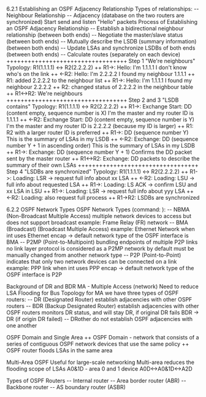 6.2.1 Establishing an OSPF Adjacency Relationship
Types of relationships:
-- Neighbour Relationship
-- Adjacency (database on the two routers are synchronized)
Start send and listen "Hello" packets
Process of Establishing an OSPF Adjacency Relationship
-- Establish a bidirectional neighbour relationship (between both ends)
-- Negotiate the master/slave status (between both ends)
-- Mutually describe the LSDB (summary information) (between both ends)
-- Update LSAs and synchronize LSDBs of both ends (between both ends)
-- Calculate routes (separately on each device)
++++++++++++++++++++++++++++++++++ Step 1 "We're neighbours"
Typology: R1(1.1.1.1) <-> R2(2.2.2.2)
++ R1->: Hello: I'm 1.1.1.1 I don't know who's on the link
++ <-R2: Hello: I'm 2.2.2.2 I found my neighbour 1.1.1.1
++ R1: added 2.2.2.2 to the neighbour list
++ R1->: Hello: I'm 1.1.1.1 I found my neighbour 2.2.2.2
++ R2: changed status of 2.2.2.2 in the neighbour table
++ R1<->R2: We're neighbours
++++++++++++++++++++++++++++++++++ Step 2 and 3 "LSDB contains"
Typology: R1(1.1.1.1) <-> R2(2.2.2.2)
++ R1->: Exchange Start: DD (content empty, sequence number is X)
I'm the master and my router ID is 1.1.1.1
++ <-R2: Exchange Start: DD (content empty, sequence number is Y)
I'm the master and my router ID is 2.2.2.2 (because my ID is larger)
++ R1: R2 with a larger router ID is preferred
++ R1->: DD (sequence number Y)
This is the summary of LSAs in my LSDB
++ <-R2: Exchange: DD  (sequence number Y + 1 in ascending order)
This is the summary of LSAs in my LSDB
++ R1->: Exchange: DD  (sequence number Y + 1)
Confirms the DD packet sent by the master router
++ R1<->R2: Exchange: DD packets to describe the summary of their own LSAs
++++++++++++++++++++++++++++++++++ Step 4 "LSDBs are synchronized" 
Typology: R1(1.1.1.1) <-> R2(2.2.2.2)
++ R1->: Loading: LSR -> request full info about xx LSA
++ <-R2: Loading: LSU -> full info about requested LSA
++ R1->: Loading: LS ACK -> confirm LSU and xx LSA in LSU
++ R1->: Loading: LSR -> request full info about yyy LSA
++ <-R2: Loading:  also request full process
++ R1->R2: LSDBs are synchronized

6.2.2 OSPF Network Types
OSPF Network Types (command: <ospf network type>):
-- NBMA (Non-Broadcast Multiple Access)
multiple network devices to access but does not support broadcast
example: Frame Relay (FR) network
-- BMA (Broadcast) (Broadcast Multiple Access)
example: Ethernet Network
when int uses Ethernet encap -> default network type of the OSPF interface is BMA
-- P2MP (Point-to-Multipoint)
bundling endpoints of multiple P2P links
no link layer protocol is considered as a P2MP network by default 
must be manually changed from another network type
-- P2P (Point-to-Point)
indicates that only two network devices can be connected on a link
example: PPP link
when int uses PPP encap -> default network type of the OSPF interface is P2P

Background of DR and BDR
MA - Multiple Access (network)
Need to reduce LSA Flooding for Bus Topology
for MA we have three types of OSPF routers:
-- DR (Designated Router)
establish adjacencies with other OSPF routers
-- BDR (Backup Designated Router)
establish adjacencies with other OSPF routers
monitors DR status, and will stay DR, if original DR fails BDR -> DR (if origin DR failed)
-- DRother
do not establish OSPF adjacencies with one another

OSPF Domain and Single Area
++ OSPF Domain - network that consists of a series of contiguous OSPF network devices that use the same policy
++ OSPF router floods LSAs in the same area

Multi-Area OSPF
Useful for large-scale networking
Multi-area reduces the flooding scope of LSAs
A0&1D - area 0 and 1 device
A0D<->A0&1D<->A2D

Types of OSPF Routers
-- Internal router
-- Area border router (ABR)
-- Backbone router
-- AS boundary router (ASBR)



